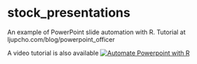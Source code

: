 # stock_presentations
An example of PowerPoint slide automation with R. Tutorial at ljupcho.com/blog/powerpoint_officer

A video tutorial is also available
[![Automate Powerpoint with R](http://img.youtube.com/vi/lAuoJfpk-5Q/0.jpg)](http://www.youtube.com/watch?v=lAuoJfpk-5Q "Automate Powerpoint with R")
